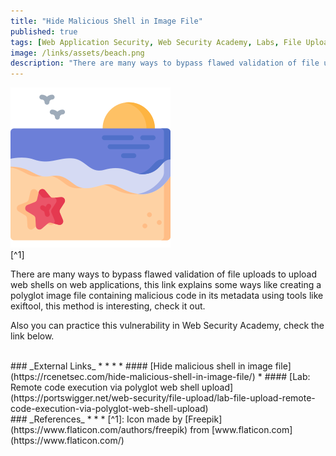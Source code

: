 ```yaml
---
title: "Hide Malicious Shell in Image File"
published: true
tags: [Web Application Security, Web Security Academy, Labs, File Upload Vulnerabilities, Malicious Metadata, Exiftool]
image: /links/assets/beach.png
description: "There are many ways to bypass flawed validation of file uploads to upload web shells on web applications, this link explains some ways like creating a polyglot image file containing malicious code in its metadata using tools like exiftool, this method is interesting, check it out."
---
```


![](/links/assets/beach.png)
<br>
[^1]

There are many ways to bypass flawed validation of file uploads to upload web shells on web applications, this link explains some ways like creating a polyglot image file containing malicious code in its metadata using tools like exiftool, this method is interesting, check it out.

Also you can practice this vulnerability in Web Security Academy, check the link below.

<br>
### _External Links_
* * *
* #### [Hide malicious shell in image file](https://rcenetsec.com/hide-malicious-shell-in-image-file/)
* #### [Lab: Remote code execution via polyglot web shell upload](https://portswigger.net/web-security/file-upload/lab-file-upload-remote-code-execution-via-polyglot-web-shell-upload)

<br>
### _References_
* * *
[^1]: Icon made by [Freepik](https://www.flaticon.com/authors/freepik) from [www.flaticon.com](https://www.flaticon.com/)
